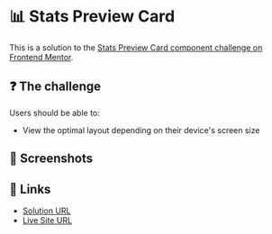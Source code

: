 # 📊 Stats Preview Card

This is a solution to the [Stats Preview Card component challenge on Frontend Mentor](https://www.frontendmentor.io/challenges/stats-preview-card-component-8JqbgoU62).

## ❓ The challenge
Users should be able to:

- View the optimal layout depending on their device's screen size

## 📸 Screenshots

<!-- ![main](./images/screenshot.png) -->

## 🔗 Links

- [Solution URL](https://www.frontendmentor.io/solutions/responsive-stats-preview-card-using-scss-css-flexbox-r1ZEvC0rq)
- [Live Site URL](https://stats-preview-card-component-cwr.pages.dev/)
